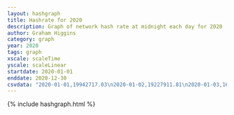 ```yaml
---
layout: hashgraph
title: Hashrate for 2020
description: Graph of network hash rate at midnight each day for 2020
author: Graham Higgins
category: graph
year: 2020
tags: graph
xscale: scaleTime
yscale: scaleLinear
startdate: 2020-01-01
enddate: 2020-12-30
csvdata: "2020-01-01,19942717.03\n2020-01-02,19227911.81\n2020-01-03,16557734.05\n2020-01-04,19507662.57\n2020-01-05,18601301.33\n2020-01-06,15239208.68\n2020-01-07,17771309.56\n2020-01-08,16283529.39\n2020-01-09,15652621.63\n2020-01-10,16032563.65\n2020-01-11,14995762.77\n2020-01-12,17679889.74\n2020-01-13,15134259.89\n2020-01-14,16752494.66\n2020-01-15,15909802.70\n2020-01-16,14499943.79\n2020-01-17,16728687.54\n2020-01-18,15505860.10\n2020-01-19,16381654.25\n2020-01-20,15820808.04\n2020-01-21,14459091.49\n2020-01-22,13573568.75\n2020-01-23,14194918.31\n2020-01-24,15196196.88\n2020-01-25,14839172.50\n2020-01-26,13320983.98\n2020-01-27,11501359.57\n2020-01-28,15425362.80\n2020-01-29,16286037.02\n2020-01-30,15414582.02\n2020-01-31,15453305.99\n2020-02-01,14610741.16\n2020-02-02,15132267.04\n2020-02-03,18883028.98\n2020-02-04,16835297.95\n2020-02-05,12381113.31\n2020-02-06,16591132.62\n2020-02-07,15452163.85\n2020-02-08,15756973.15\n2020-02-09,12456675.34\n2020-02-10,16027355.15\n2020-02-11,17236873.31\n2020-02-12,17105039.93\n2020-02-13,17861270.96\n2020-02-14,16313870.12\n2020-02-15,20864030.88\n2020-02-16,19994177.31\n2020-02-17,16227711.69\n2020-02-18,18703730.01\n2020-02-19,18354944.74\n2020-02-20,13051858.44\n2020-02-21,15789039.18\n2020-02-22,14718378.70\n2020-02-23,14627872.84\n2020-02-24,15892364.68\n2020-02-25,12945311.21\n2020-02-26,11842383.39\n2020-02-27,8223699.26\n2020-02-28,13661146.65\n2020-02-29,15186129.40\n2020-03-01,16175119.07\n2020-03-02,13933591.96\n2020-03-03,16738417.52\n2020-03-04,13781112.27\n2020-03-05,14144071.78\n2020-03-06,12837999.45\n2020-03-07,12994911.13\n2020-03-08,15916238.62\n2020-03-09,13569946.01\n2020-03-10,15221883.97\n2020-03-11,16952924.86\n2020-03-12,13198498.65\n2020-03-13,14498351.32\n2020-03-14,15479292.29\n2020-03-15,15809084.45\n2020-03-16,13386242.54\n2020-03-17,15487454.34\n2020-03-18,15494118.46\n2020-03-19,15644750.03\n2020-03-20,13704748.89\n2020-03-21,14180257.75\n2020-03-22,10347964.56\n2020-03-23,8354184.02\n2020-03-24,19736241.20\n2020-03-25,17844475.25\n2020-03-26,18069507.93\n2020-03-27,16211176.71\n2020-03-28,14823620.76\n2020-03-29,17590678.95\n2020-03-30,17267122.57\n2020-03-31,16589140.82\n2020-04-01,19988136.19\n2020-04-02,15205413.94\n2020-04-03,15522260.94\n2020-04-04,14716077.11\n2020-04-05,19870351.00\n2020-04-06,13832050.84\n2020-04-07,14861689.52\n2020-04-08,13180153.13\n2020-04-09,15564658.19\n2020-04-10,12698696.70\n2020-04-11,16337066.01\n2020-04-12,14525271.70\n2020-04-13,13790965.68\n2020-04-14,13947307.13\n2020-04-15,13790709.60\n2020-04-16,16085193.37\n2020-04-17,14503388.90\n2020-04-18,14840866.94\n2020-04-19,19754044.49\n2020-04-20,13436421.29\n2020-04-21,13587583.27\n2020-04-22,15736185.21\n2020-04-23,17953412.97\n2020-04-24,18049228.77\n2020-04-25,18432635.22\n2020-04-26,16180536.26\n2020-04-27,14538723.91\n2020-04-28,16619763.74\n2020-04-29,14854933.41\n2020-04-30,15197236.00\n2020-05-01,14413265.74\n2020-05-02,16404801.28\n2020-05-03,16254615.44\n2020-05-04,17238566.14\n2020-05-05,14626041.08\n2020-05-06,12643306.06\n2020-05-07,13859159.03\n2020-05-08,15438537.98\n2020-05-09,14356615.19\n2020-05-10,14128034.71\n2020-05-11,13654884.79\n2020-05-12,14525448.50\n2020-05-13,13963993.62\n2020-05-14,14464178.91\n2020-05-15,19147421.91\n2020-05-16,17087650.69\n2020-05-17,16741541.08\n2020-05-18,15920296.90\n2020-05-19,14483913.35\n2020-05-20,14112242.07\n2020-05-21,18911905.09\n2020-05-22,15537824.53\n2020-05-23,16365353.48\n2020-05-24,18613650.27\n2020-05-25,18024213.50\n2020-05-26,16411494.31\n2020-05-27,18769057.54\n2020-05-28,16608620.03\n2020-05-29,19550952.06\n2020-05-30,14830464.50\n2020-05-31,22039455.97\n2020-06-01,14838281.15\n2020-06-02,16771171.34\n2020-06-03,17613640.31\n2020-06-04,18845829.14\n2020-06-05,17741578.30\n2020-06-06,18648398.20\n2020-06-07,19808672.19\n2020-06-08,20148386.25\n2020-06-09,23277140.01\n2020-06-10,21632081.65\n2020-06-11,14781953.12\n2020-06-12,17670988.27\n2020-06-13,18232019.39\n2020-06-14,19569045.67\n2020-06-15,22412697.77\n2020-06-16,22911459.39\n2020-06-17,17613475.68\n2020-06-18,18313833.69\n2020-06-19,18684960.86\n2020-06-20,21448997.76\n2020-06-21,19602064.40\n2020-06-22,29478875.63\n2020-06-23,26344530.27\n2020-06-24,29303108.33\n2020-06-25,29208462.38\n2020-06-26,26077761.37\n2020-06-27,29293106.43\n2020-06-28,28538297.24\n2020-06-29,26387737.01\n2020-06-30,22170609.56\n2020-07-01,26112575.60\n2020-07-02,24368013.62\n2020-07-03,25886315.30\n2020-07-04,29857254.53\n2020-07-05,27064456.74\n2020-07-06,28874522.92\n2020-07-07,29107785.73\n2020-07-08,26215769.38\n2020-07-09,25379192.40\n2020-07-10,26467945.09\n2020-07-11,27312191.77\n2020-07-12,26542344.62\n2020-07-13,27013182.53\n2020-07-14,14681162.22\n2020-07-15,17874035.35\n2020-07-16,15637164.04\n2020-07-17,16938461.83\n2020-07-18,21304946.38\n2020-07-19,21605976.43\n2020-07-20,18643630.45\n2020-07-21,23838803.46\n2020-07-22,19421957.86\n2020-07-23,26582156.97\n2020-07-24,21992681.76\n2020-07-25,21531109.32\n2020-07-26,25505289.25\n2020-07-27,23949256.24\n2020-07-28,38069495.38\n2020-07-29,37146921.13\n2020-07-30,30441057.41\n2020-07-31,28165402.36\n2020-08-01,27119068.71\n2020-08-02,22766195.27\n2020-08-03,32980427.18\n2020-08-04,23290538.38\n2020-08-05,29898725.91\n2020-08-06,32219846.29\n2020-08-07,23089915.51\n2020-08-08,21638624.48\n2020-08-09,21452480.60\n2020-08-10,19942133.14\n2020-08-11,18579969.46\n2020-08-12,16533727.80\n2020-08-13,17654363.07\n2020-08-14,15677760.23\n2020-08-15,16560525.10\n2020-08-16,16400434.42\n2020-08-17,13433166.99\n2020-08-18,14431216.81\n2020-08-19,24495521.27\n2020-08-20,27435768.56\n2020-08-21,29505752.15\n2020-08-22,28565130.37\n2020-08-23,24591709.81\n2020-08-24,23305102.81\n2020-08-25,23478756.47\n2020-08-26,29366205.32\n2020-08-27,25379701.06\n2020-08-28,28836668.46\n2020-08-29,21602919.02\n2020-08-30,21257661.71\n2020-08-31,22031690.52\n2020-09-01,18912272.22\n2020-09-02,19557025.32\n2020-09-03,24432797.95\n2020-09-04,22828361.36\n2020-09-05,26087501.96\n2020-09-06,26316729.31\n2020-09-07,20538210.23\n2020-09-08,21628258.00\n2020-09-09,24715914.89\n2020-09-10,29403404.55\n2020-09-11,26272796.29\n2020-09-12,22769290.92\n2020-09-13,17963286.74\n2020-09-14,24169017.22\n2020-09-15,22261046.33\n2020-09-16,22460003.11\n2020-09-17,20034684.13\n2020-09-18,22634359.87\n2020-09-19,28228082.96\n2020-09-20,25148751.47\n2020-09-21,27489898.34\n2020-09-22,22368679.13\n2020-09-23,24058049.63\n2020-09-24,21859462.12\n2020-09-25,28583023.48\n2020-09-26,29223782.34\n2020-09-27,28819694.47\n2020-09-28,22388075.76\n2020-09-29,23093124.39\n2020-09-30,29004973.59\n2020-10-01,23806094.81\n2020-10-02,23822282.26\n2020-10-03,24497609.27\n2020-10-04,27570899.89\n2020-10-05,24116800.07\n2020-10-06,23816313.03\n2020-10-07,23985887.46\n2020-10-08,20496938.62\n2020-10-09,21555973.43\n2020-10-10,26011273.29\n2020-10-11,16867786.95\n2020-10-12,26538209.81\n2020-10-13,22757329.86\n2020-10-14,22425192.11\n2020-10-15,22356020.31\n2020-10-16,22348038.75\n2020-10-17,22949812.41\n2020-10-18,24463502.66\n2020-10-19,20769683.68\n2020-10-20,22360811.39\n2020-10-21,20156360.73\n2020-10-22,20513105.12\n2020-10-23,22955816.59\n2020-10-24,20255327.70\n2020-10-25,28535382.57\n2020-10-26,20636659.49\n2020-10-27,20502529.28\n2020-10-28,22075179.08\n2020-10-29,22805170.58\n2020-10-30,24782394.53\n2020-10-31,24844637.51\n2020-11-01,26717724.61\n2020-11-02,25361191.13\n2020-11-03,31300364.93\n2020-11-04,27334585.28\n2020-11-05,22036192.84\n2020-11-06,29371188.89\n2020-11-07,30338337.70\n2020-11-08,32173030.47\n2020-11-09,35868843.15\n2020-11-10,37991195.95\n2020-11-11,33075680.49\n2020-11-12,31336965.25\n2020-11-13,30678345.99\n2020-11-14,28413584.55\n2020-11-15,32075368.81\n2020-11-16,32521966.32\n2020-11-17,29340808.73\n2020-11-18,34888031.93\n2020-11-19,26341693.92\n2020-11-20,24963620.48\n2020-11-21,24362472.84\n2020-11-22,24587843.27\n2020-11-23,20940866.87\n2020-11-24,24088271.54\n2020-11-25,27412704.06\n2020-11-26,24496406.88\n2020-11-27,28716823.07\n2020-11-28,26167038.51\n2020-11-29,26565239.11\n2020-11-30,34195638.03\n2020-12-01,28778733.22\n2020-12-02,32032175.08\n2020-12-03,27889403.96\n2020-12-04,27254724.79\n2020-12-05,25312585.21\n2020-12-06,25641953.96\n2020-12-07,30224147.17\n2020-12-08,29459778.45\n2020-12-09,33555884.78\n2020-12-10,28490387.72\n2020-12-11,30262627.39\n2020-12-12,23249584.43\n2020-12-13,27662768.22\n2020-12-14,28499546.34\n2020-12-15,24685739.36\n2020-12-16,19630636.54\n2020-12-17,30458132.32\n2020-12-18,28623171.81\n2020-12-19,24506113.54\n2020-12-20,30021884.57\n2020-12-21,24160183.96\n2020-12-22,28229969.44\n2020-12-23,29115132.95\n2020-12-24,27156589.47\n2020-12-25,21496943.12\n2020-12-26,20910053.77\n2020-12-27,23077689.51\n2020-12-28,21833561.24\n2020-12-29,27191888.56\n2020-12-30,21488550.29"
---
```


{% include hashgraph.html %}

